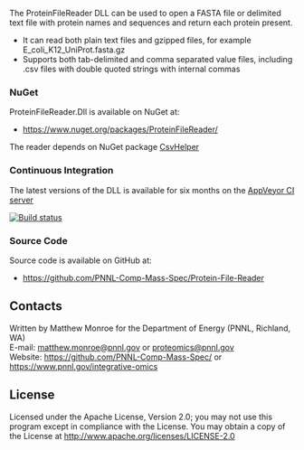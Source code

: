 The ProteinFileReader DLL can be used to open a FASTA file or delimited text file
with protein names and sequences and return each protein present. 
* It can read both plain text files and gzipped files, for example E_coli_K12_UniProt.fasta.gz
* Supports both tab-delimited and comma separated value files, including .csv files with double quoted strings with internal commas

### NuGet

ProteinFileReader.Dll is available on NuGet at:
* https://www.nuget.org/packages/ProteinFileReader/

The reader depends on NuGet package [CsvHelper](https://joshclose.github.io/CsvHelper/)

### Continuous Integration

The latest versions of the DLL is available for six months on the [AppVeyor CI server](https://ci.appveyor.com/project/PNNLCompMassSpec/protein-file-reader/build/artifacts)

[![Build status](https://ci.appveyor.com/api/projects/status/er5vw1k8bgefrynk?svg=true)](https://ci.appveyor.com/project/PNNLCompMassSpec/protein-file-reader)

### Source Code

Source code is available on GitHub at:
* https://github.com/PNNL-Comp-Mass-Spec/Protein-File-Reader

## Contacts

Written by Matthew Monroe for the Department of Energy (PNNL, Richland, WA) \
E-mail: matthew.monroe@pnnl.gov or proteomics@pnnl.gov \
Website: https://github.com/PNNL-Comp-Mass-Spec/ or https://www.pnnl.gov/integrative-omics

## License

Licensed under the Apache License, Version 2.0; you may not use this program except
in compliance with the License.  You may obtain a copy of the License at
http://www.apache.org/licenses/LICENSE-2.0
